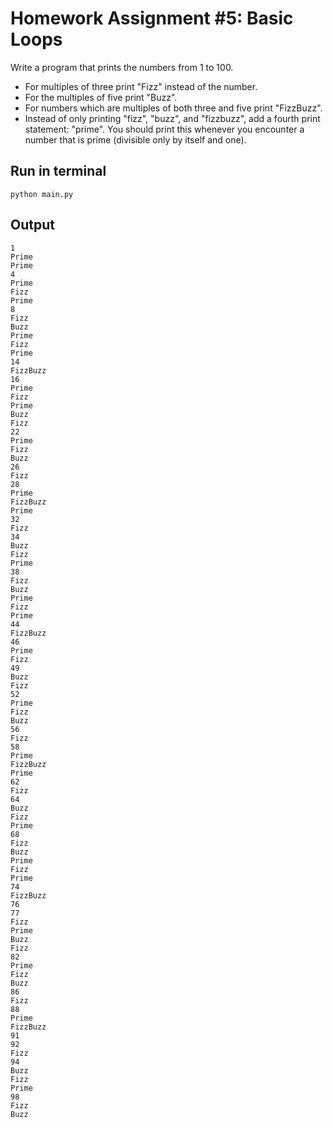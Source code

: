 # Homework Assignment #5: Basic Loops

Write a program that prints the numbers from 1 to 100.

- For multiples of three print "Fizz" instead of the number.
- For the multiples of five print "Buzz".
- For numbers which are multiples of both three and five print "FizzBuzz".
- Instead of only printing "fizz", "buzz", and "fizzbuzz", add a fourth print statement: "prime". You should print this whenever you encounter a number that is prime (divisible only by itself and one).

## Run in terminal
`python main.py`

## Output
```
1
Prime
Prime
4
Prime
Fizz
Prime
8
Fizz
Buzz
Prime
Fizz
Prime
14
FizzBuzz
16
Prime
Fizz
Prime
Buzz
Fizz
22
Prime
Fizz
Buzz
26
Fizz
28
Prime
FizzBuzz
Prime
32
Fizz
34
Buzz
Fizz
Prime
38
Fizz
Buzz
Prime
Fizz
Prime
44
FizzBuzz
46
Prime
Fizz
49
Buzz
Fizz
52
Prime
Fizz
Buzz
56
Fizz
58
Prime
FizzBuzz
Prime
62
Fizz
64
Buzz
Fizz
Prime
68
Fizz
Buzz
Prime
Fizz
Prime
74
FizzBuzz
76
77
Fizz
Prime
Buzz
Fizz
82
Prime
Fizz
Buzz
86
Fizz
88
Prime
FizzBuzz
91
92
Fizz
94
Buzz
Fizz
Prime
98
Fizz
Buzz
```
